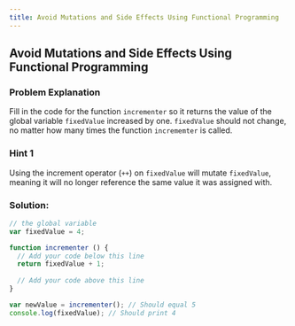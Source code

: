 ```yaml
---
title: Avoid Mutations and Side Effects Using Functional Programming
---
```

## Avoid Mutations and Side Effects Using Functional Programming

### Problem Explanation

Fill in the code for the function `incrementer` so it returns the value of the global variable `fixedValue` increased by one. `fixedValue` should not change, no matter how many times the function `incrememter` is called.

### Hint 1

Using the increment operator (`++`) on `fixedValue` will mutate `fixedValue`, meaning it will no longer reference the same value it was assigned with. 

### Solution:
```javascript
// the global variable
var fixedValue = 4;

function incrementer () {
  // Add your code below this line
  return fixedValue + 1;
  
  // Add your code above this line
}

var newValue = incrementer(); // Should equal 5
console.log(fixedValue); // Should print 4
```
